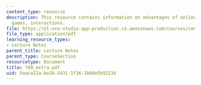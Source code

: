 ```yaml
---
content_type: resource
description: This resource contains information on advantages of online games, online
  games, interactions.
file: https://ol-ocw-studio-app-production.s3.amazonaws.com/courses/cms-610-media-industries-and-systems-spring-2006/9aaca22abe2654311f361bb8e5b9223d_l09_extra.pdf
file_type: application/pdf
learning_resource_types:
- Lecture Notes
parent_title: Lecture Notes
parent_type: CourseSection
resourcetype: Document
title: l09_extra.pdf
uid: 9aaca22a-be26-5431-1f36-1bb8e5b9223d
---
```

